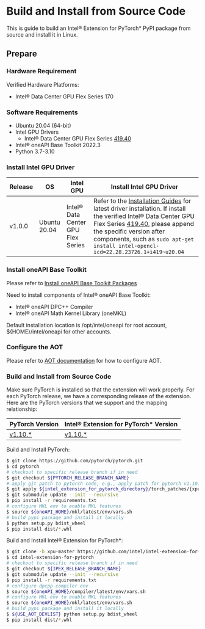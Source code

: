 # Build and Install from Source Code

This is guide to build an Intel® Extension for PyTorch* PyPI package from source and install it in Linux.


## Prepare

### Hardware Requirement

Verified Hardware Platforms:
 - Intel® Data Center GPU Flex Series 170

### Software Requirements

- Ubuntu 20.04 (64-bit)
- Intel GPU Drivers 
  - Intel® Data Center GPU Flex Series [419.40](https://dgpu-docs.intel.com/releases/stable_419_40_20220914.html)
- Intel® oneAPI Base Toolkit 2022.3
- Python 3.7-3.10

### Install Intel GPU Driver

|Release|OS|Intel GPU|Install Intel GPU Driver|
|-|-|-|-|
|v1.0.0|Ubuntu 20.04|Intel® Data Center GPU Flex Series| Refer to the [Installation Guides](https://dgpu-docs.intel.com/installation-guides/ubuntu/ubuntu-focal-dc.html) for latest driver installation. If install the verified Intel® Data Center GPU Flex Series [419.40](https://dgpu-docs.intel.com/releases/stable_419_40_20220914.html), please append the specific version after components, such as `sudo apt-get install intel-opencl-icd=22.28.23726.1+i419~u20.04`|

### Install oneAPI Base Toolkit

Please refer to [Install oneAPI Base Toolkit Packages](https://www.intel.com/content/www/us/en/developer/tools/oneapi/toolkits.html#base-kit)

Need to install components of Intel® oneAPI Base Toolkit:
 - Intel® oneAPI DPC++ Compiler
 - Intel® oneAPI Math Kernel Library (oneMKL)

Default installation location is /opt/intel/oneapi for root account, ${HOME}/intel/oneapi for other accounts.

### Configure the AOT

Please refer to [AOT documentation](./AOT.md) for how to configure AOT.

### Build and Install from Source Code

Make sure PyTorch is installed so that the extension will work properly. For each PyTorch release, we have a corresponding release of the extension. Here are the PyTorch versions that we support and the mapping relationship:

|PyTorch Version|Intel® Extension for PyTorch* Version|
|--|--|
|[v1.10.\*](https://github.com/pytorch/pytorch/tree/v1.10.0 "v1.10.0")|[v1.10.\*](https://github.com/intel/intel-extension-for-pytorch/tree/v1.10.200)|


Build and Install PyTorch:

```bash
$ git clone https://github.com/pytorch/pytorch.git
$ cd pytorch
# checkout to specific release branch if in need
$ git checkout ${PYTORCH_RELEASE_BRANCH_NAME}
# apply git patch to pytorch code, e.g., apply patch for pytorch v1.10.
$ git apply ${intel_extension_for_pytorch_directory}/torch_patches/{xpu-1.10}.patch 
$ git submodule update --init --recursive
$ pip install -r requirements.txt
# configure MKL env to enable MKL features
$ source ${oneAPI_HOME}/mkl/latest/env/vars.sh
# build pypi package and install it locally
$ python setup.py bdist_wheel
$ pip install dist/*.whl
```

Build and Install Intel® Extension for PyTorch*:

```bash
$ git clone -b xpu-master https://github.com/intel/intel-extension-for-pytorch.git 
$ cd intel-extension-for-pytorch
# checkout to specific release branch if in need
$ git checkout ${IPEX_RELEASE_BRANCH_NAME}
$ git submodule update --init --recursive
$ pip install -r requirements.txt
# configure dpcpp compiler env
$ source ${oneAPI_HOME}/compiler/latest/env/vars.sh
# configure MKL env to enable MKL features
$ source ${oneAPI_HOME}/mkl/latest/env/vars.sh
# build pypi package and install it locally
$ ${USE_AOT_DEVLIST} python setup.py bdist_wheel
$ pip install dist/*.whl
```
